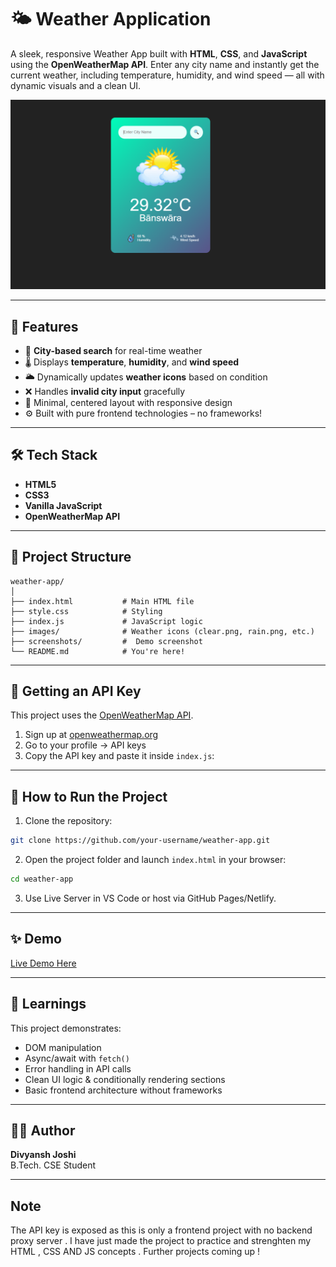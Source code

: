 # 🌤️ Weather Application

A sleek, responsive Weather App built with **HTML**, **CSS**, and **JavaScript** using the **OpenWeatherMap API**. Enter any city name and instantly get the current weather, including temperature, humidity, and wind speed — all with dynamic visuals and a clean UI.

![Weather App Screenshot](./screenshots/demo.png) 

---

## 🚀 Features

- 🔎 **City-based search** for real-time weather
- 🌡️ Displays **temperature**, **humidity**, and **wind speed**
- 🌥️ Dynamically updates **weather icons** based on condition
- ❌ Handles **invalid city input** gracefully
- 🎯 Minimal, centered layout with responsive design
- ⚙️ Built with pure frontend technologies – no frameworks!

---

## 🛠️ Tech Stack

- **HTML5**
- **CSS3**
- **Vanilla JavaScript**
- **OpenWeatherMap API**

---

## 📁 Project Structure

```
weather-app/
│
├── index.html           # Main HTML file
├── style.css            # Styling
├── index.js             # JavaScript logic
├── images/              # Weather icons (clear.png, rain.png, etc.)
├── screenshots/         #  Demo screenshot
└── README.md            # You're here!
```

---

## 🔑 Getting an API Key

This project uses the [OpenWeatherMap API](https://openweathermap.org/api).

1. Sign up at [openweathermap.org](https://openweathermap.org/)
2. Go to your profile → API keys
3. Copy the API key and paste it inside `index.js`:





---

## 🔧 How to Run the Project

1. Clone the repository:

```bash
git clone https://github.com/your-username/weather-app.git
```

2. Open the project folder and launch `index.html` in your browser:

```bash
cd weather-app
```

3.  Use Live Server in VS Code or host via GitHub Pages/Netlify.

---

## ✨ Demo

[Live Demo Here](#)

---



## 🧠 Learnings

This project demonstrates:
- DOM manipulation
- Async/await with `fetch()`
- Error handling in API calls
- Clean UI logic & conditionally rendering sections
- Basic frontend architecture without frameworks

---

## 🧑‍💻 Author

**Divyansh Joshi**  
B.Tech. CSE Student 

---
## Note 
The API key is exposed as this is only a frontend project with no backend proxy server . I have just made the project to practice and strenghten my HTML , CSS AND JS concepts . Further projects coming up !
